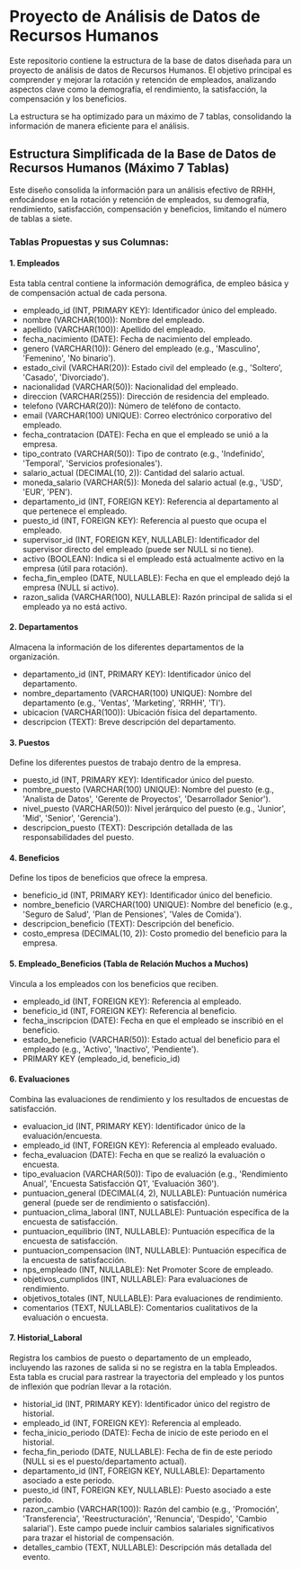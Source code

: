 # **Proyecto de Análisis de Datos de Recursos Humanos**

Este repositorio contiene la estructura de la base de datos diseñada para un proyecto de análisis de datos de Recursos Humanos. El objetivo principal es comprender y mejorar la rotación y retención de empleados, analizando aspectos clave como la demografía, el rendimiento, la satisfacción, la compensación y los beneficios.

La estructura se ha optimizado para un máximo de 7 tablas, consolidando la información de manera eficiente para el análisis.

## **Estructura Simplificada de la Base de Datos de Recursos Humanos (Máximo 7 Tablas)**

Este diseño consolida la información para un análisis efectivo de RRHH, enfocándose en la rotación y retención de empleados, su demografía, rendimiento, satisfacción, compensación y beneficios, limitando el número de tablas a siete.

### **Tablas Propuestas y sus Columnas:**

#### **1\. Empleados**

Esta tabla central contiene la información demográfica, de empleo básica y de compensación actual de cada persona.

* empleado\_id (INT, PRIMARY KEY): Identificador único del empleado.  
* nombre (VARCHAR(100)): Nombre del empleado.  
* apellido (VARCHAR(100)): Apellido del empleado.  
* fecha\_nacimiento (DATE): Fecha de nacimiento del empleado.  
* genero (VARCHAR(10)): Género del empleado (e.g., 'Masculino', 'Femenino', 'No binario').  
* estado\_civil (VARCHAR(20)): Estado civil del empleado (e.g., 'Soltero', 'Casado', 'Divorciado').  
* nacionalidad (VARCHAR(50)): Nacionalidad del empleado.  
* direccion (VARCHAR(255)): Dirección de residencia del empleado.  
* telefono (VARCHAR(20)): Número de teléfono de contacto.  
* email (VARCHAR(100) UNIQUE): Correo electrónico corporativo del empleado.  
* fecha\_contratacion (DATE): Fecha en que el empleado se unió a la empresa.  
* tipo\_contrato (VARCHAR(50)): Tipo de contrato (e.g., 'Indefinido', 'Temporal', 'Servicios profesionales').  
* salario\_actual (DECIMAL(10, 2)): Cantidad del salario actual.  
* moneda\_salario (VARCHAR(5)): Moneda del salario actual (e.g., 'USD', 'EUR', 'PEN').  
* departamento\_id (INT, FOREIGN KEY): Referencia al departamento al que pertenece el empleado.  
* puesto\_id (INT, FOREIGN KEY): Referencia al puesto que ocupa el empleado.  
* supervisor\_id (INT, FOREIGN KEY, NULLABLE): Identificador del supervisor directo del empleado (puede ser NULL si no tiene).  
* activo (BOOLEAN): Indica si el empleado está actualmente activo en la empresa (útil para rotación).  
* fecha\_fin\_empleo (DATE, NULLABLE): Fecha en que el empleado dejó la empresa (NULL si activo).  
* razon\_salida (VARCHAR(100), NULLABLE): Razón principal de salida si el empleado ya no está activo.

#### **2\. Departamentos**

Almacena la información de los diferentes departamentos de la organización.

* departamento\_id (INT, PRIMARY KEY): Identificador único del departamento.  
* nombre\_departamento (VARCHAR(100) UNIQUE): Nombre del departamento (e.g., 'Ventas', 'Marketing', 'RRHH', 'TI').  
* ubicacion (VARCHAR(100)): Ubicación física del departamento.  
* descripcion (TEXT): Breve descripción del departamento.

#### **3\. Puestos**

Define los diferentes puestos de trabajo dentro de la empresa.

* puesto\_id (INT, PRIMARY KEY): Identificador único del puesto.  
* nombre\_puesto (VARCHAR(100) UNIQUE): Nombre del puesto (e.g., 'Analista de Datos', 'Gerente de Proyectos', 'Desarrollador Senior').  
* nivel\_puesto (VARCHAR(50)): Nivel jerárquico del puesto (e.g., 'Junior', 'Mid', 'Senior', 'Gerencia').  
* descripcion\_puesto (TEXT): Descripción detallada de las responsabilidades del puesto.

#### **4\. Beneficios**

Define los tipos de beneficios que ofrece la empresa.

* beneficio\_id (INT, PRIMARY KEY): Identificador único del beneficio.  
* nombre\_beneficio (VARCHAR(100) UNIQUE): Nombre del beneficio (e.g., 'Seguro de Salud', 'Plan de Pensiones', 'Vales de Comida').  
* descripcion\_beneficio (TEXT): Descripción del beneficio.  
* costo\_empresa (DECIMAL(10, 2)): Costo promedio del beneficio para la empresa.

#### **5\. Empleado\_Beneficios (Tabla de Relación Muchos a Muchos)**

Vincula a los empleados con los beneficios que reciben.

* empleado\_id (INT, FOREIGN KEY): Referencia al empleado.  
* beneficio\_id (INT, FOREIGN KEY): Referencia al beneficio.  
* fecha\_inscripcion (DATE): Fecha en que el empleado se inscribió en el beneficio.  
* estado\_beneficio (VARCHAR(50)): Estado actual del beneficio para el empleado (e.g., 'Activo', 'Inactivo', 'Pendiente').  
* PRIMARY KEY (empleado\_id, beneficio\_id)

#### **6\. Evaluaciones**

Combina las evaluaciones de rendimiento y los resultados de encuestas de satisfacción.

* evaluacion\_id (INT, PRIMARY KEY): Identificador único de la evaluación/encuesta.  
* empleado\_id (INT, FOREIGN KEY): Referencia al empleado evaluado.  
* fecha\_evaluacion (DATE): Fecha en que se realizó la evaluación o encuesta.  
* tipo\_evaluacion (VARCHAR(50)): Tipo de evaluación (e.g., 'Rendimiento Anual', 'Encuesta Satisfacción Q1', 'Evaluación 360').  
* puntuacion\_general (DECIMAL(4, 2), NULLABLE): Puntuación numérica general (puede ser de rendimiento o satisfacción).  
* puntuacion\_clima\_laboral (INT, NULLABLE): Puntuación específica de la encuesta de satisfacción.  
* puntuacion\_equilibrio (INT, NULLABLE): Puntuación específica de la encuesta de satisfacción.  
* puntuacion\_compensacion (INT, NULLABLE): Puntuación específica de la encuesta de satisfacción.  
* nps\_empleado (INT, NULLABLE): Net Promoter Score de empleado.  
* objetivos\_cumplidos (INT, NULLABLE): Para evaluaciones de rendimiento.  
* objetivos\_totales (INT, NULLABLE): Para evaluaciones de rendimiento.  
* comentarios (TEXT, NULLABLE): Comentarios cualitativos de la evaluación o encuesta.

#### **7\. Historial\_Laboral**

Registra los cambios de puesto o departamento de un empleado, incluyendo las razones de salida si no se registra en la tabla Empleados. Esta tabla es crucial para rastrear la trayectoria del empleado y los puntos de inflexión que podrían llevar a la rotación.

* historial\_id (INT, PRIMARY KEY): Identificador único del registro de historial.  
* empleado\_id (INT, FOREIGN KEY): Referencia al empleado.  
* fecha\_inicio\_periodo (DATE): Fecha de inicio de este periodo en el historial.  
* fecha\_fin\_periodo (DATE, NULLABLE): Fecha de fin de este periodo (NULL si es el puesto/departamento actual).  
* departamento\_id (INT, FOREIGN KEY, NULLABLE): Departamento asociado a este periodo.  
* puesto\_id (INT, FOREIGN KEY, NULLABLE): Puesto asociado a este periodo.  
* razon\_cambio (VARCHAR(100)): Razón del cambio (e.g., 'Promoción', 'Transferencia', 'Reestructuración', 'Renuncia', 'Despido', 'Cambio salarial'). Este campo puede incluir cambios salariales significativos para trazar el historial de compensación.  
* detalles\_cambio (TEXT, NULLABLE): Descripción más detallada del evento.
